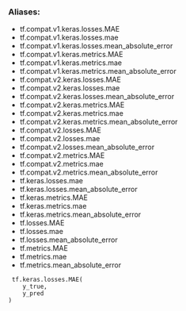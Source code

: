 ### Aliases:
- tf.compat.v1.keras.losses.MAE
- tf.compat.v1.keras.losses.mae
- tf.compat.v1.keras.losses.mean_absolute_error
- tf.compat.v1.keras.metrics.MAE
- tf.compat.v1.keras.metrics.mae
- tf.compat.v1.keras.metrics.mean_absolute_error
- tf.compat.v2.keras.losses.MAE
- tf.compat.v2.keras.losses.mae
- tf.compat.v2.keras.losses.mean_absolute_error
- tf.compat.v2.keras.metrics.MAE
- tf.compat.v2.keras.metrics.mae
- tf.compat.v2.keras.metrics.mean_absolute_error
- tf.compat.v2.losses.MAE
- tf.compat.v2.losses.mae
- tf.compat.v2.losses.mean_absolute_error
- tf.compat.v2.metrics.MAE
- tf.compat.v2.metrics.mae
- tf.compat.v2.metrics.mean_absolute_error
- tf.keras.losses.mae
- tf.keras.losses.mean_absolute_error
- tf.keras.metrics.MAE
- tf.keras.metrics.mae
- tf.keras.metrics.mean_absolute_error
- tf.losses.MAE
- tf.losses.mae
- tf.losses.mean_absolute_error
- tf.metrics.MAE
- tf.metrics.mae
- tf.metrics.mean_absolute_error

```
 tf.keras.losses.MAE(
    y_true,
    y_pred
)
```
